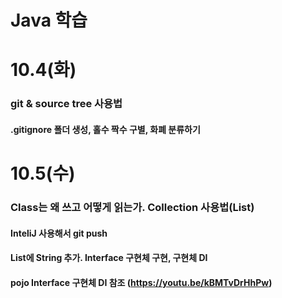 # Java 학습

# 10.4(화)
### git & source tree 사용법
#### .gitignore 폴더 생성, 홀수 짝수 구별, 화폐 분류하기

# 10.5(수)
### Class는 왜 쓰고 어떻게 읽는가. Collection 사용법(List) 
#### InteliJ 사용해서 git push
#### List에 String 추가. Interface 구현체 구현, 구현체 DI
#### pojo Interface 구현체 DI 참조 (https://youtu.be/kBMTvDrHhPw)
